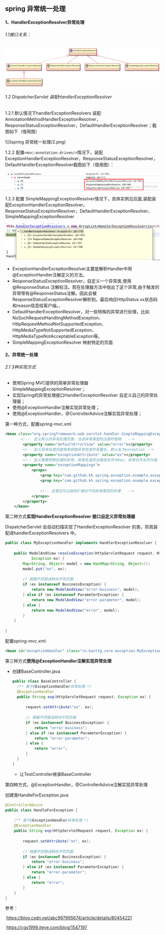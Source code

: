 ## spring 异常统一处理

#### 1、HandlerExceptionResolver异常处理

###### 1.1接口关系：

![](https://github.com/kouhao/LearningNotes/blob/master/spring/%E9%9A%8F%E7%AC%94/spring%20%E5%BC%82%E5%B8%B8%E7%BB%9F%E4%B8%80%E5%A4%84%E7%90%86/1.png?raw=true)

###### 1.2 DispatcherServlet 装配HandlerExceptionResolver 

1.2.1 默认情况下handlerExceptionResolvers 装配AnnotationMethodHandlerExceptionResolver，ResponseStatusExceptionResolver，DefaultHandlerExceptionResolver；截图如下（借用图）

![](spring 异常统一处理/2.png)

1.2.2 配置`<mvc:annotation-driven/>`情况下，装配ExceptionHandlerExceptionResolver，ResponseStatusExceptionResolver，DefaultHandlerExceptionResolver截图如下（借用图）：

![](https://github.com/kouhao/LearningNotes/blob/master/spring/%E9%9A%8F%E7%AC%94/spring%20%E5%BC%82%E5%B8%B8%E7%BB%9F%E4%B8%80%E5%A4%84%E7%90%86/2.png?raw=true)

1.2.3 配置 SimpleMappingExceptionResolver情况下，具体实例见后面,装配装配ExceptionHandlerExceptionResolver，ResponseStatusExceptionResolver，DefaultHandlerExceptionResolver，SimpleMappingExceptionResolver

![](https://github.com/kouhao/LearningNotes/blob/master/spring/%E9%9A%8F%E7%AC%94/spring%20%E5%BC%82%E5%B8%B8%E7%BB%9F%E4%B8%80%E5%A4%84%E7%90%86/4.png?raw=true)

- ExceptionHandlerExceptionResolver主要是解析Handler中用 @ExceptionHandler注解定义的方法。
- ResponseStatusExceptionResolver，自定义一个异常类,使用@ResponseStatus 注解标注。若在处理器方法中抛出了这个异常,由于触发的异常带有@ResponseStatus注解。因此会被ResponseStatusExceptionResolver解析到。最后响应HttpStatus.xx状态码和reason信息给客户端。、
- DefaultHandlerExceptionResolver，对一些特殊的异常进行处理，比如NoSuchRequestHandlingMethodException、HttpRequestMethodNotSupportedException、HttpMediaTypeNotSupportedException、HttpMediaTypeNotAcceptableException等。
- SimpleMappingExceptionResolver 映射特定的页面

#### 2、异常统一处理

###### 2.1 3种实现方式

- 使用Spring MVC提供的简单异常处理器SimpleMappingExceptionResolver； 
- 实现Spring的异常处理接口HandlerExceptionResolver 自定义自己的异常处理器；
- 使用@ExceptionHandler注解实现异常处理；
- 使用@ExceptionHandler，@ControllerAdvice注解实现异常处理；

第一种方式，配置spring-mvc.xml

```xml
<bean class="org.springframework.web.servlet.handler.SimpleMappingExceptionResolver">  
	   <!--  定义默认的异常处理页面，当该异常类型的注册时使用   -->
	    <property name="defaultErrorView" value="error"></property>  
	    <!-- 定义异常处理页面用来获取异常信息的变量名，默认名为exception -->  
	    <property name="exceptionAttribute" value="ex"></property>  
	    <!-- 定义需要特殊处理的异常，用类名或完全路径名作为key，异常也页名作为值 -->  
	    <property name="exceptionMappings">  
	        <props>  
	            <prop key="com.github.kh.spring.exception.example.exception.BusinessException">error-business</prop>  
	            <prop key="com.github.kh.spring.exception.example.exception.ParameterException">error-parameter</prop>  
	  
	            <!-- 这里还可以继续扩展对不同异常类型的处理   -->
	        </props>  
	    </property>  
	</bean> 
```

第二种方式**实现HandlerExceptionResolver 接口自定义异常处理器** 

DispatcherServlet 会自动扫描实现了HandlerExceptionResolver  的类，将其装配进handlerExceptionResolvers 中。

```java
public class MyExceptionHandler implements HandlerExceptionResolver {

	public ModelAndView resolveException(HttpServletRequest request, HttpServletResponse response, Object handler,
			Exception ex) {
		Map<String, Object> model = new HashMap<String, Object>();
		model.put("ex", ex);

		// 根据不同错误转向不同页面
		if (ex instanceof BusinessException) {
			return new ModelAndView("error-business", model);
		} else if (ex instanceof ParameterException) {
			return new ModelAndView("error-parameter", model);
		} else {
			return new ModelAndView("error", model);
		}
	}

}
```

配置spring-mvc.xml:

```xml
<bean id="exceptionHandler" class="cn.basttg.core.exception.MyExceptionHandler"/>
```

第三种方式**使用@ExceptionHandler注解实现异常处理**

- 创建BaseController.java

  ```java
  public class BaseController {
  	/** 基于@ExceptionHandler异常处理 */
  	@ExceptionHandler
  	public String exp(HttpServletRequest request, Exception ex) {
  
  		request.setAttribute("ex", ex);
  
  		// 根据不同错误转向不同页面
  		if (ex instanceof BusinessException) {
  			return "error-business";
  		} else if (ex instanceof ParameterException) {
  			return "error-parameter";
  		} else {
  			return "error";
  		}
  	}
  }
  ```

  - 让TestController继承BaseController

第四种方式，@ExceptionHandler，@ControllerAdvice注解实现异常处理

创建类HandleForException.java

```java
@ControllerAdvice
public class HandleForException {

	/** 基于@ExceptionHandler异常处理 */
	@ExceptionHandler
	public String exp(HttpServletRequest request, Exception ex) {

		request.setAttribute("ex", ex);

		// 根据不同错误转向不同页面
		if (ex instanceof BusinessException) {
			return "error-business";
		} else if (ex instanceof ParameterException) {
			return "error-parameter";
		} else {
			return "error";
		}
	}
}
```

参考：

​	https://blog.csdn.net/abc997995674/article/details/80454221

​	https://cgs1999.iteye.com/blog/1547197

